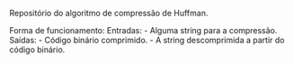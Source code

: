 Repositório do algoritmo de compressão de Huffman.

Forma de funcionamento:
	Entradas:
		- Alguma string para a compressão.
	Saídas:
		- Código binário comprimido.
		- A string descomprimida a partir do código binário.